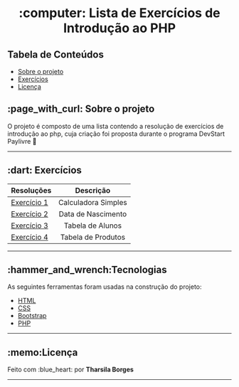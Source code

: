 <h1 align="center">:computer: Lista de Exercícios de Introdução ao PHP</h1>
 
<h2>Tabela de Conteúdos</h2>
 <ul>
  <li><a href="#sobre-o-projeto">Sobre o projeto</a></li>
  <li><a href="#exercicios">Exercícios</a></li>
  <li><a href="#licença">Licença</a></li>
 </ul>
  
<h2 id="sobre-o-projeto">:page_with_curl: Sobre o projeto</h2>
<p>O projeto é composto de uma lista contendo a resolução de exercícios de introdução ao php, cuja criação foi proposta durante o programa DevStart Paylivre 🚀<p>
<hr>


<h2 id="exercicios">:dart: Exercícios</h2>

| Resoluções     | Descrição                         |
| :---------- | :----------------------------------: |
| [Exercício 1](./modulo1/exercicio1.php) | Calculadora Simples |
| [Exercício 2](./modulo1/exercicio2.php) | Data de Nascimento |
| [Exercício 3](./modulo1/exercicio3.php) | Tabela de Alunos |
| [Exercício 4](./modulo1/exercicio4.php) | Tabela de Produtos|

<hr>

<h2 id="tecnologias">:hammer_and_wrench:Tecnologias</h2>
<p>As seguintes ferramentas foram usadas na construção do projeto:</p>
  <ul>
    <li><a href="https://developer.mozilla.org/pt-BR/docs/Web/HTML">HTML</a></li>
    <li><a href="https://developer.mozilla.org/pt-BR/docs/Web/CSS">CSS</a></li>
    <li><a href="https://getbootstrap.com/">Bootstrap</a>
    <li><a href="https://www.php.net">PHP</a></li>
  </ul>
<hr>
  

<h2 id="licença">:memo:Licença</h2>
<p> Feito com :blue_heart: por <strong>Tharsila Borges</strong></p>

<hr>
